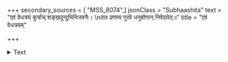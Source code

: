 +++
secondary_sources = [ "MSS_8074",]
jsonClass = "Subhaashita"
text = "एवं वेधत्रयं कुर्याच् शङ्खदुन्दुभिनिःस्वनैः।  \nततः प्रणम्य गुरवे धनुर्बाणान् निवेदयेत्॥"
title = "एवं वेधत्रयम्"

+++

<details><summary>Text</summary>

एवं वेधत्रयं कुर्याच् शङ्खदुन्दुभिनिःस्वनैः।  
ततः प्रणम्य गुरवे धनुर्बाणान् निवेदयेत्॥
</details>
